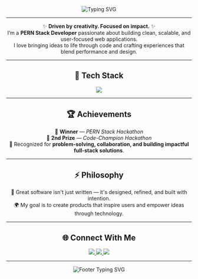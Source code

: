 <!-- HEADER -->
<div align="center">

<img src="https://readme-typing-svg.herokuapp.com?font=Fira+Code&size=30&duration=3000&pause=1000&color=00D9FF&center=true&vCenter=true&width=600&lines=Hey!+I'm+Adarsh+Yadav;Full+Stack+Developer+💻;Creator+%7C+Builder+%7C+Innovator" alt="Typing SVG" />

</div>

---

<!-- INTRO -->
<div align="center">

✨ <strong>Driven by creativity. Focused on impact.</strong> ✨  
I’m a <strong>PERN Stack Developer</strong> passionate about building clean, scalable, and user-focused web applications.  
I love bringing ideas to life through code and crafting experiences that blend performance and design.  

</div>

---

<!-- TECH STACK -->
<h2 align="center">🧠 Tech Stack</h2>
<p align="center">
  <img src="https://skillicons.dev/icons?i=react,nodejs,express,postgresql,mongodb,js,html,css,tailwind,git,github,vscode,docker&theme=dark" />
</p>

---

<!-- ACHIEVEMENTS -->
<h2 align="center">🏆 Achievements</h2>

<p align="center">
  🥇 <strong>Winner</strong> — <em>PERN Stack Hackathon</em> <br/>
  🥈 <strong>2nd Prize</strong> — <em>Code-Champion Hackathon</em> <br/>
  🚀 Recognized for <strong>problem-solving, collaboration, and building impactful full-stack solutions</strong>.  
</p>

---

<!-- PHILOSOPHY -->
<h2 align="center">⚡ Philosophy</h2>

<p align="center">
  💬 Great software isn't just written — it's designed, refined, and built with intention.  
  <br/>  
  🌍 My goal is to create products that inspire users and empower ideas through technology.  
</p>

---

<!-- CONNECT -->
<h2 align="center">🌐 Connect With Me</h2>
<p align="center">
  <a href="https://github.com/adarshy129" target="_blank">
    <img src="https://img.shields.io/badge/GitHub-0A192F?style=for-the-badge&logo=github&logoColor=00D9FF" />
  </a>
  <a href="https://www.linkedin.com/in/adarsh-yadav-b28649219/" target="_blank">
    <img src="https://img.shields.io/badge/LinkedIn-0A192F?style=for-the-badge&logo=linkedin&logoColor=FF00E6" />
  </a>
  <a href="mailto:adarshy129@gmail.com" target="_blank">
    <img src="https://img.shields.io/badge/Email-0A192F?style=for-the-badge&logo=gmail&logoColor=00D9FF" />
  </a>
</p>

---

<!-- FOOTER -->
<p align="center">
  <img src="https://readme-typing-svg.herokuapp.com?font=JetBrains+Mono&size=20&duration=2500&pause=1000&color=FF00E6&center=true&vCenter=true&width=480&lines=Code+with+passion+and+precision.;Think.+Build.+Deliver.;Turning+ideas+into+impact+🚀" alt="Footer Typing SVG" />
</p>

